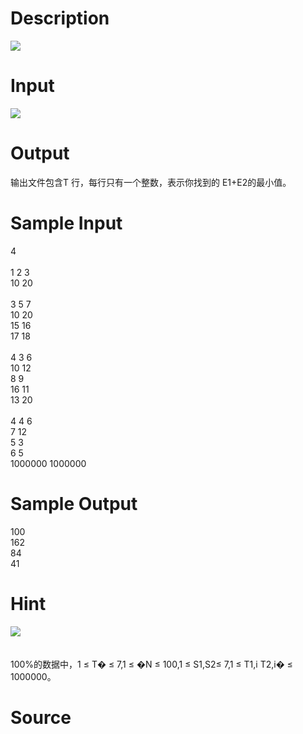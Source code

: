 
# Description

<div class="content"> <img border="0" src="/source/bzoj/2112/img/aHR0cHM6Ly9seWRzeS5jb20vSnVkZ2VPbmxpbmUvaW1hZ2VzLzIxMTJfMS5qcGc=.jpg"/> 
</div>

# Input

<div class="content"> <img border="0" src="/source/bzoj/2112/img/aHR0cHM6Ly9seWRzeS5jb20vSnVkZ2VPbmxpbmUvaW1hZ2VzLzIxMTJfMi5qcGc=.jpg"/> 
</div>

# Output

<div class="content">输出文件包含T 行，每行只有一个整数，表示你找到的 E1+E2的最小值。 </div>

# Sample Input

<div class="content"><span class="sampledata">4 <br/>
 <br/>
1 2 3 <br/>
10 20 <br/>
 <br/>
3 5 7 <br/>
10 20 <br/>
15 16 <br/>
17 18 <br/>
 <br/>
4 3 6 <br/>
10 12 <br/>
8 9 <br/>
16 11 <br/>
13 20 <br/>
 <br/>
4 4 6 <br/>
7 12 <br/>
5 3 <br/>
6 5 <br/>
1000000 1000000 </span></div>

# Sample Output

<div class="content"><span class="sampledata">100 <br/>
162 <br/>
84 <br/>
41 </span></div>

# Hint

<div class="content"><p><img border="0" src="/source/bzoj/2112/img/aHR0cHM6Ly9seWRzeS5jb20vSnVkZ2VPbmxpbmUvaW1hZ2VzLzIxMTJfMy5qcGc=.jpg"/> <br/>
<br/>
<br/>
100%的数据中，1 ≤ T� ≤ 7,1 ≤ �N ≤ 100,1 ≤ S1,S2≤ 7,1 ≤ T1,i T2,i� ≤ 1000000。 </p></div>

# Source

<div class="content"><p><a href="problemset.php?search="></a></p></div>

